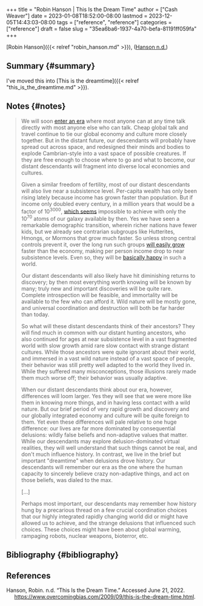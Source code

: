 +++
title = "Robin Hanson | This Is the Dream Time"
author = ["Cash Weaver"]
date = 2023-01-08T18:52:00-08:00
lastmod = 2023-12-05T14:43:03-08:00
tags = ["reference", "reference"]
categories = ["reference"]
draft = false
slug = "35ea6ba6-1937-4a70-befa-81191ff059fa"
+++

[Robin Hanson]({{< relref "robin_hanson.md" >}}), (<a href="#citeproc_bib_item_1">Hanson n.d.</a>)


## Summary {#summary}

I've moved this into [This is the dreamtime]({{< relref "this_is_the_dreamtime.md" >}}).


## Notes {#notes}

> We will soon [enter an era](http://www.overcomingbias.com/2009/09/how-is-our-era-unique.html) where most anyone can at any time talk directly with most anyone else who can talk. Cheap global talk and travel continue to tie our global economy and culture more closely together. But in the distant future, our descendants will probably have spread out across space, and redesigned their minds and bodies to explode Cambrian-style into a vast space of possible creatures. If they are free enough to choose where to go and what to become, our distant descendants will fragment into diverse local economies and cultures.
>
> Given a similar freedom of fertility, most of our distant descendants will also live near a subsistence level. Per-capita wealth has only been rising lately because income has grown faster than population. But if income only doubled every century, in a million years that would be a factor of 10<sup>3000</sup>, [which seems](http://www.overcomingbias.com/2009/09/limits-to-growth.html) impossible to achieve with only the 10<sup>70</sup> atoms of our galaxy available by then. Yes we have seen a remarkable demographic transition, wherein richer nations have fewer kids, but we already see contrarian subgroups like Hutterites, Hmongs, or Mormons that grow much faster. So unless strong central controls prevent it, over the long run such groups [will easily grow](http://www.overcomingbias.com/2009/09/future-fertility.html) faster than the economy, making per person income drop to near subsistence levels. Even so, they will be [basically happy](http://www.overcomingbias.com/2009/09/poor-folks-do-smile.html) in such a world.
>
> Our distant descendants will also likely have hit diminishing returns to discovery; by then most everything worth knowing will be known by many; truly new and important discoveries will be quite rare. Complete introspection will be feasible, and immortality will be available to the few who can afford it. Wild nature will be mostly gone, and universal coordination and destruction will both be far harder than today.
>
> So what will these distant descendants think of their ancestors? They will find much in common with our distant hunting ancestors, who also continued for ages at near subsistence level in a vast fragmented world with slow growth amid rare slow contact with strange distant cultures. While those ancestors were quite ignorant about their world, and immersed in a vast wild nature instead of a vast space of people, their behavior was still pretty well adapted to the world they lived in. While they suffered many misconceptions, those illusions rarely made them much worse off; their behavior was usually adaptive.
>
> When our distant descendants think about our era, however, differences will loom larger. Yes they will see that we were more like them in knowing more things, and in having less contact with a wild nature. But our brief period of very rapid growth and discovery and our globally integrated economy and culture will be quite foreign to them. Yet even these differences will pale relative to one huge difference: our lives are far more dominated by consequential delusions: wildly false beliefs and non-adaptive values that matter. While our descendants may explore delusion-dominated virtual realities, they will well understand that such things cannot be real, and don't much influence history. In contrast, we live in the brief but important "dreamtime" when delusions drove history. Our descendants will remember our era as the one where the human capacity to sincerely believe crazy non-adaptive things, and act on those beliefs, was dialed to the max.
>
> [...]
>
> Perhaps most important, our descendants may remember how history hung by a precarious thread on a few crucial coordination choices that our highly integrated rapidly changing world did or might have allowed us to achieve, and the strange delusions that influenced such choices.  These choices might have been about global warming, rampaging robots, nuclear weapons, bioterror, etc.


## Bibliography {#bibliography}

## References

<style>.csl-entry{text-indent: -1.5em; margin-left: 1.5em;}</style><div class="csl-bib-body">
  <div class="csl-entry"><a id="citeproc_bib_item_1"></a>Hanson, Robin. n.d. “This Is the Dream Time.” Accessed June 21, 2022. <a href="https://www.overcomingbias.com/2009/09/this-is-the-dream-time.html">https://www.overcomingbias.com/2009/09/this-is-the-dream-time.html</a>.</div>
</div>

